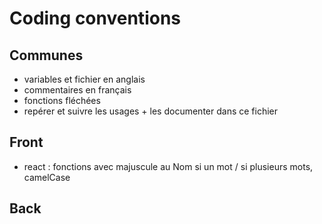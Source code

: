 # Coding conventions

## Communes

- variables et fichier en anglais
- commentaires en français
- fonctions fléchées
- repérer et suivre les usages + les documenter dans ce fichier

## Front

- react : fonctions avec majuscule au Nom si un mot / si plusieurs mots, camelCase

## Back